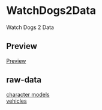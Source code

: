 # WatchDogs2Data
Watch Dogs 2 Data

## Preview

[Preview](github/preview.md)

## raw-data

[character models](rawdata/models/models.txt)<br>
[vehicles](rawdata/vehicles/vehicles.txt)
